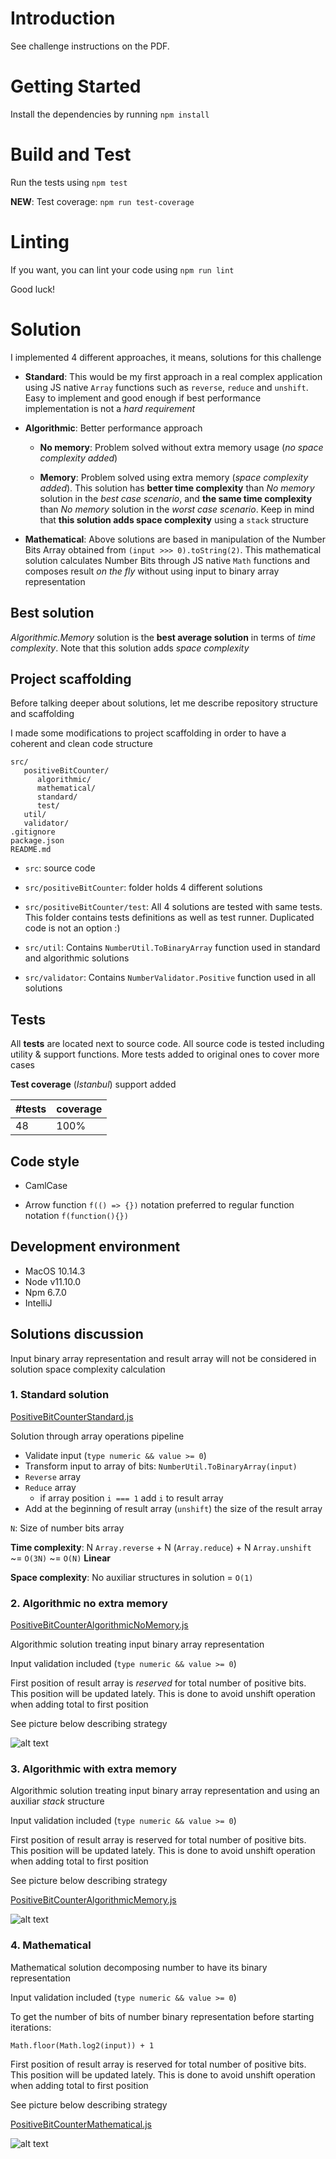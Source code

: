 # Introduction 
See challenge instructions on the PDF.

# Getting Started
Install the dependencies by running `npm install`

# Build and Test
Run the tests using `npm test`

**NEW**: Test coverage: `npm run test-coverage`

# Linting
If you want, you can lint your code using `npm run lint`

Good luck!

# Solution

I implemented 4 different approaches, it means, solutions for this challenge

* **Standard**: This would be my first approach in a real complex application using JS native `Array` functions such as `reverse`, `reduce` and `unshift`. Easy to implement and good enough if best performance implementation is not a _hard requirement_

* **Algorithmic**: Better performance approach
    
    * **No memory**: Problem solved without extra memory usage (_no space complexity added_)
    
    * **Memory**: Problem solved using extra memory (_space complexity added_). This solution has **better time complexity** than _No memory_ solution in the _best case scenario_, and **the same time complexity** than _No memory_ solution in the _worst case scenario_. Keep in mind that **this solution adds space complexity** using a `stack` structure

* **Mathematical**: Above solutions are based in manipulation of the Number Bits Array obtained from `(input >>> 0).toString(2)`. This mathematical solution calculates Number Bits through JS native `Math` functions and composes result _on the fly_ without using input to binary array representation 

## Best solution
_Algorithmic.Memory_ solution is the **best average solution** in terms of _time complexity_. Note that this solution adds _space complexity_

## Project scaffolding

Before talking deeper about solutions, let me describe repository structure and scaffolding

I made some modifications to project scaffolding in order to have a coherent and clean code structure

```
src/
   positiveBitCounter/
      algorithmic/
      mathematical/
      standard/
      test/
   util/
   validator/
.gitignore
package.json
README.md
```

* `src`: source code

* `src/positiveBitCounter`: folder holds 4 different solutions

* `src/positiveBitCounter/test`: All 4 solutions are tested with same tests. This folder contains tests definitions as well as test runner. Duplicated code is not an option :)

* `src/util`: Contains `NumberUtil.ToBinaryArray` function used in standard and algorithmic solutions

* `src/validator`: Contains `NumberValidator.Positive` function used in all solutions

## Tests
All **tests** are located next to source code. All source code is tested including utility & support functions. More tests added to original ones to cover more cases

**Test coverage** (_Istanbul_) support added

| #tests | coverage |
| :----- | :------- |
| 48 | 100% |

## Code style

* CamlCase

* Arrow function `f(() => {})` notation preferred to regular function notation `f(function(){})`

## Development environment

* MacOS 10.14.3
* Node v11.10.0
* Npm 6.7.0
* IntelliJ


## Solutions discussion

Input binary array representation and result array will not be considered in solution space complexity calculation

### 1. Standard solution

[PositiveBitCounterStandard.js](src/positiveBitCounter/standard/PositiveBitCounterStandard.js)

Solution through array operations pipeline

* Validate input (`type numeric && value >= 0`)
* Transform input to array of bits: `NumberUtil.ToBinaryArray(input)`
* `Reverse` array
* `Reduce` array
  * if array position `i === 1` add `i` to result array
* Add at the beginning of result array (`unshift`) the size of the result array

`N`: Size of number bits array

**Time complexity**: N `Array.reverse` + N (`Array.reduce`) + N `Array.unshift` ~= `O(3N)` ~= `O(N)` **Linear**

**Space complexity**: No auxiliar structures in solution = `O(1)`

### 2. Algorithmic no extra memory

[PositiveBitCounterAlgorithmicNoMemory.js](src/positiveBitCounter/algorithmic/PositiveBitCounterAlgorithmicNoMemory.js)

Algorithmic solution treating input binary array representation

Input validation included (`type numeric && value >= 0`)

First position of result array is _reserved_ for total number of positive bits. This position will be updated lately. This is done to avoid unshift operation when adding total to first position

See picture below describing strategy

![alt text](./img/alg-no-memory.png "Algorithmic no extra memory solution")

### 3. Algorithmic with extra memory

Algorithmic solution treating input binary array representation and using an auxiliar _stack_ structure

Input validation included (`type numeric && value >= 0`)

First position of result array is reserved for total number of positive bits. This position will be updated lately. This is done to avoid unshift operation when adding total to first position

See picture below describing strategy

[PositiveBitCounterAlgorithmicMemory.js](src/positiveBitCounter/algorithmic/PositiveBitCounterAlgorithmicMemory.js)

![alt text](./img/alg-memory.png "Algorithmic extra memory solution")

### 4. Mathematical

Mathematical solution decomposing number to have its binary representation

Input validation included (`type numeric && value >= 0`)

To get the number of bits of number binary representation before starting iterations:

```
Math.floor(Math.log2(input)) + 1
```

First position of result array is reserved for total number of positive bits. This position will be updated lately. This is done to avoid unshift operation when adding total to first position

See picture below describing strategy

[PositiveBitCounterMathematical.js](src/positiveBitCounter/mathematical/PositiveBitCounterMathematical.js)


![alt text](./img/mathematical.png "Mathematical solution")
